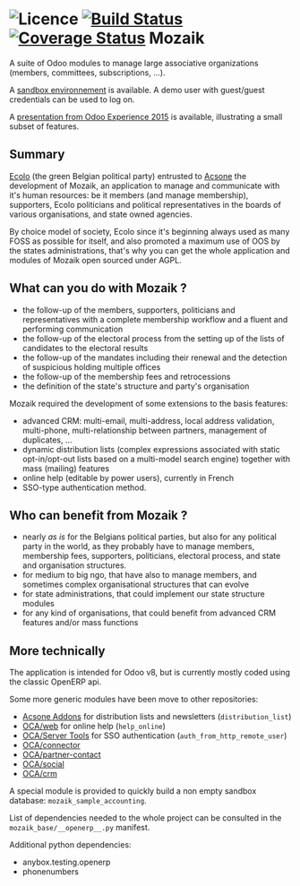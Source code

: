 ![Licence](https://img.shields.io/badge/licence-AGPL--3-blue.svg)
[![Build Status](https://travis-ci.org/acsone/mozaik.svg?branch=8.0)](https://travis-ci.org/acsone/mozaik)
[![Coverage Status](https://coveralls.io/repos/acsone/mozaik/badge.svg?branch=8.0)](https://coveralls.io/r/acsone/mozaik?branch=8.0)
Mozaik
======

A suite of Odoo modules to manage large associative organizations (members, committees, subscriptions, ...).

A [sandbox environnement](http://mozaik.odoodemo.acsone.eu/web) is available. A demo user with guest/guest credentials can be used to log on.

A [presentation from Odoo Experience 2015](http://www.slideshare.net/acsone/mozaik-managing-a-political-party-with-odoo) is available, illustrating a small subset of features.

Summary
-------

[Ecolo](http://www.ecolo.be) (the green Belgian political party) entrusted to [Acsone](http://www.acsone.eu) the development of Mozaik, an application to manage and communicate with it's human resources: be it members (and manage membership), supporters, Ecolo politicians and political representatives in the boards of various organisations, and state owned agencies.

By choice model of society, Ecolo since it's beginning always used as many FOSS as possible for itself, and also promoted a maximum use of OOS by the states administrations, that's why you can get the whole application and modules of Mozaik open sourced under AGPL.

What can you do with Mozaik ?
-----------------------------

- the follow-up of the members, supporters, politicians and representatives with a complete membership workflow and a fluent and performing communication
- the follow-up of the electoral process from the setting up of the lists of candidates to the electoral results
- the follow-up of the mandates including their renewal and the detection of suspicious holding multiple offices
- the follow-up of the membership fees and retrocessions
- the definition of the state's structure and party's organisation

Mozaik required the development of some extensions to the basis features:
- advanced CRM: multi-email, multi-address, local address validation, multi-phone, multi-relationship between partners, management of duplicates, ...
- dynamic distribution lists (complex expressions associated with static opt-in/opt-out lists based on a multi-model search engine) together with mass (mailing) features
- online help (editable by power users), currently in French
- SSO-type authentication method.

Who can benefit from Mozaik ?
-----------------------------

- nearly *as is* for the Belgians political parties, but also for any political party in the world, as they probably have to manage members, membership fees, supporters, politicians, electoral process, and state and organisation structures.
- for medium to big ngo, that have also to manage members, and sometimes complex organisational structures that can evolve
- for state administrations, that could implement our state structure modules
- for any kind of organisations, that could benefit from advanced CRM features and/or mass functions

More technically
----------------

The application is intended for Odoo v8, but is currently mostly coded using the classic OpenERP api.

Some more generic modules have been move to other repositories:
- [Acsone Addons](https://github.com/acsone/acsone-addons) for distribution lists and newsletters (```distribution_list```)
- [OCA/web](https://github.com/OCA/web) for online help (```help_online```)
- [OCA/Server Tools](https://github.com/OCA/server-tools) for SSO authentication (```auth_from_http_remote_user```)
- [OCA/connector](https://github.com/OCA/connector)
- [OCA/partner-contact](https://github.com/OCA/partner-contact)
- [OCA/social](https://github.com/OCA/social)
- [OCA/crm](https://github.com/OCA/crm)

A special module is provided to quickly build a non empty sandbox database: ```mozaik_sample_accounting```.

List of dependencies needed to the whole project can be consulted in the ```mozaik_base/__openerp__.py``` manifest.

Additional python dependencies:
- anybox.testing.openerp
- phonenumbers

